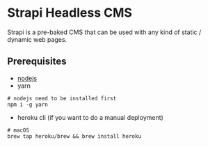 # Strapi Headless CMS
Strapi is a pre-baked CMS that can be used with any kind of static / dynamic web pages.

## Prerequisites

- [nodejs](https://nodejs.org/en/download/)
- yarn
```
# nodejs need to be installed first
npm i -g yarn
```
- heroku cli (if you want to do a manual deployment)
```
# macOS
brew tap heroku/brew && brew install heroku
```

